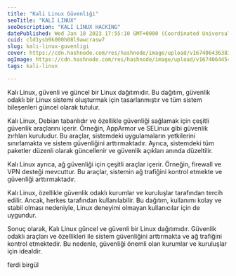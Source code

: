 ```yaml
---
title: "Kali Linux Güvenli̇ği̇"
seoTitle: "KALI LINUX"
seoDescription: "KALI LINUX HACKING"
datePublished: Wed Jan 18 2023 17:55:10 GMT+0000 (Coordinated Universal Time)
cuid: cld1ysb9k000h08l9awcrasw7
slug: kali-linux-guvenligi
cover: https://cdn.hashnode.com/res/hashnode/image/upload/v1674064363830/bc34b0de-5033-4dc6-a52c-c9664669e304.jpeg
ogImage: https://cdn.hashnode.com/res/hashnode/image/upload/v1674064454119/775642ce-f5ac-4244-af07-1df6c1cb9589.jpeg
tags: kali-linux

---
```


Kalı Linux, güvenli ve güncel bir Linux dağıtımıdır. Bu dağıtım, güvenlik odaklı bir Linux sistemi oluşturmak için tasarlanmıştır ve tüm sistem bileşenleri güncel olarak tutulur.

Kalı Linux, Debian tabanlıdır ve özellikle güvenliği sağlamak için çeşitli güvenlik araçlarını içerir. Örneğin, AppArmor ve SELinux gibi güvenlik zırhları kuruludur. Bu araçlar, sistemdeki uygulamaların yetkilerini sınırlamakta ve sistem güvenliğini arttırmaktadır. Ayrıca, sistemdeki tüm paketler düzenli olarak güncellenir ve güvenlik açıkları anında düzeltilir.

Kalı Linux ayrıca, ağ güvenliği için çeşitli araçlar içerir. Örneğin, firewall ve VPN desteği mevcuttur. Bu araçlar, sistemin ağ trafiğini kontrol etmekte ve güvenliği arttırmaktadır.

Kalı Linux, özellikle güvenlik odaklı kurumlar ve kuruluşlar tarafından tercih edilir. Ancak, herkes tarafından kullanılabilir. Bu dağıtım, kullanımı kolay ve stabil olması nedeniyle, Linux deneyimi olmayan kullanıcılar için de uygundur.

Sonuç olarak, Kalı Linux güncel ve güvenli bir Linux dağıtımıdır. Güvenlik odaklı araçları ve özellikleri ile sistem güvenliğini arttırmakta ve ağ trafiğini kontrol etmektedir. Bu nedenle, güvenliği önemli olan kurumlar ve kuruluşlar için idealdir.


ferdi birgül
